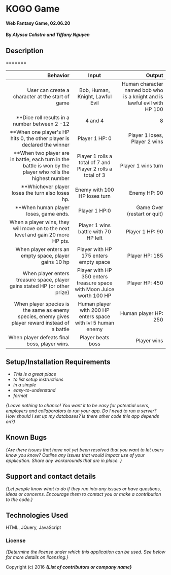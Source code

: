 # KOGO Game

#### Web Fantasy Game, 02.06.20

#### By _**Alyssa Colistro and Tiffany Nguyen**_

## Description

=======

|   Behavior    |   Input     |     Output    |
|--------------:|:-----------:|--------------:|
|User can create a character at the start of game| Bob, Human, Knight, Lawful Evil| Human character named bob who is a knight and is lawful evil with HP 100|
|**Dice roll results in a number between 2 -12| 4 and 4 | 8 |
|**When one player's HP hits 0, the other player is declared the winner| Player 1 HP: 0 | Player 1 loses, Player 2 wins|
|**When two player are in battle, each turn in the battle is won by the player who rolls the highest number| Player 1 rolls a total of 7 and Player 2 rolls a total of 3| Player 1 wins turn |
|**Whichever player loses the turn also loses hp.| Enemy with 100 HP loses turn| Enemy HP: 90 | 
|**When human player loses, game ends. |Player 1 HP:0 |Game Over (restart or quit)|
|When a player wins, they will move on to the next level and gain 20 more HP pts.| Player 1 wins battle with 70 HP left| Player 1 HP: 90 |
|When player enters an empty space, player gains 10 hp |Player with HP 175 enters empty space |Player HP: 185 |
|When player enters treasure space, player gains stated HP (or other prize)| Player with HP 350 enters treasure space with Moon Juice worth 100 HP |Player HP: 450 |
|When player species is the same as enemy species, enemy gives player reward instead of a battle |Human player with 200 HP enters space with lvl 5 human enemy | Human player HP: 250|
|When player defeats final boss, player wins.| Player beats boss| Player wins|





## Setup/Installation Requirements

* _This is a great place_
* _to list setup instructions_
* _in a simple_
* _easy-to-understand_
* _format_

_{Leave nothing to chance! You want it to be easy for potential users, employers and collaborators to run your app. Do I need to run a server? How should I set up my databases? Is there other code this app depends on?}_

## Known Bugs

_{Are there issues that have not yet been resolved that you want to let users know you know?  Outline any issues that would impact use of your application.  Share any workarounds that are in place. }_

## Support and contact details

_{Let people know what to do if they run into any issues or have questions, ideas or concerns.  Encourage them to contact you or make a contribution to the code.}_

## Technologies Used

HTML, JQuery, JavaScript

### License

*{Determine the license under which this application can be used.  See below for more details on licensing.}*

Copyright (c) 2016 **_{List of contributors or company name}_**
